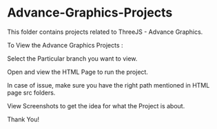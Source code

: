 # Advance-Graphics-Projects
This folder contains projects related to ThreeJS - Advance Graphics.

To View the Advance Graphics Projects :


Select the Particular branch you want to view.

Open and view the HTML Page to run the project.

In case of issue, make sure you have the right path mentioned in HTML page src folders.

View Screenshots to get the idea for what the Project is about.

Thank You!
